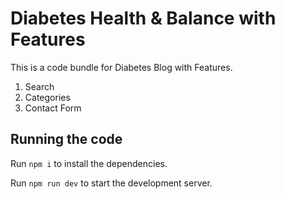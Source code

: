 
  # Diabetes Health & Balance with Features

  This is a code bundle for Diabetes Blog with Features. 
  
  1. Search
  2. Categories
  3. Contact Form

  ## Running the code

  Run `npm i` to install the dependencies.

  Run `npm run dev` to start the development server.
  